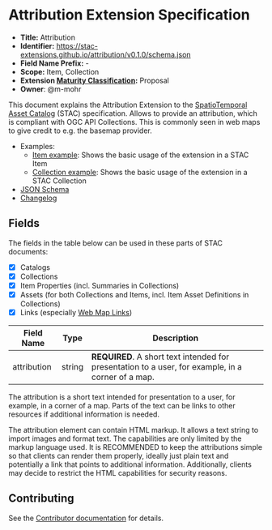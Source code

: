 # Attribution Extension Specification

- **Title:** Attribution
- **Identifier:** <https://stac-extensions.github.io/attribution/v0.1.0/schema.json>
- **Field Name Prefix:** -
- **Scope:** Item, Collection
- **Extension [Maturity Classification](https://github.com/radiantearth/stac-spec/tree/master/extensions/README.md#extension-maturity):** Proposal
- **Owner**: @m-mohr

This document explains the Attribution Extension to the
[SpatioTemporal Asset Catalog](https://github.com/radiantearth/stac-spec) (STAC) specification.
Allows to provide an attribution, which is compliant with OGC API Collections.
This is commonly seen in web maps to give credit to e.g. the basemap provider.

- Examples:
  - [Item example](examples/item.json): Shows the basic usage of the extension in a STAC Item
  - [Collection example](examples/collection.json): Shows the basic usage of the extension in a STAC Collection
- [JSON Schema](json-schema/schema.json)
- [Changelog](./CHANGELOG.md)

## Fields

The fields in the table below can be used in these parts of STAC documents:

- [x] Catalogs
- [x] Collections
- [x] Item Properties (incl. Summaries in Collections)
- [x] Assets (for both Collections and Items, incl. Item Asset Definitions in Collections)
- [x] Links (especially [Web Map Links](https://github.com/stac-extensions/web-map-links))

| Field Name  | Type   | Description                                  |
| ----------- | ------ | -------------------------------------------- |
| attribution | string | **REQUIRED**. A short text intended for presentation to a user, for example, in a corner of a map. |

The attribution is a short text intended for presentation to a user, for example, in a corner of a map.
Parts of the text can be links to other resources if additional information is needed.

The attribution element can contain HTML markup.
It allows a text string to import images and format text.
The capabilities are only limited by the markup language used.
It is RECOMMENDED to keep the attributions simple so that clients can render them properly,
ideally just plain text and potentially a link that points to additional information.
Additionally, clients may decide to restrict the HTML capabilities for security reasons.

## Contributing

See the [Contributor documentation](CONTRIBUTING.md) for details.
